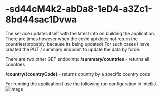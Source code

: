 # -sd44cM4k2-abDa8-1eD4-a3Zc1-8bd44sac1Dvwa

The service updates itself with the latest info on building the application.
There are times however when the covid api does not return the countries(probably, because its being updated)
For such cases I have created the PUT / summary endpoint to update the data by force.

There are two other GET endpoints:
**/summary/countries** - returns all countries

**/country/{countryCode}** - returns country by a specific country code


For running the application I use the following run configuration in IntelliJ.
![image](https://user-images.githubusercontent.com/48070027/222758705-095b8955-1b15-4458-996f-166262a61b3b.png)

